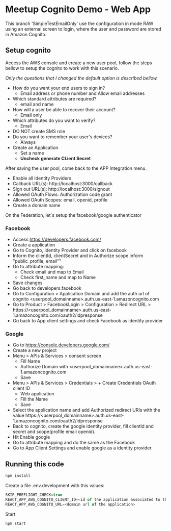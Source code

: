 # Meetup Cognito Demo - Web App

This branch 'SimpleTestEmailOnly' use the configuration in mode RAW using an external screen to login, where the user and password are stored in Amazon Cognito.

## Setup cognito

Access the AWS console and create a new user pool, follow the steps bellow to setup the cognito to work with this scenario.

*Only the questions that I changed the default option is described bellow.*

- How do you want your end users to sign in?
  - Email address or phone number and Allow email addresses
- Which standard attributes are required?
  - email and name
- How will a user be able to recover their account?
  - Email only
- Which attributes do you want to verify?
  - Email
- DO NOT create SMS role
- Do you want to remember your user's devices?
  - Always
- Create an Application
  - Set a name
  - **Uncheck generate CLient Secret**

After saving the user pool, come back to the APP Integration menu.

- Enable all Identity Providers
- Callback URL(s): http://localhost:3000/callback
- Sign out URL(s): http://localhost:3000/signout
- Allowed OAuth Flows: Authorization code grant
- Allowed OAuth Scopes: email, openid, profile
- Create a domain name

On the Federation, let`s setup the facebook/google authenticator

### Facebook
- Access https://developers.facebook.com/
- Create a application
- Go to Cognito, Identity Provider and click on facebook
- Inform the clientId, clientSecret and in Authorize scope inform "public_profile, email""
- Go to attribute mapping:
  - Check email and map to Email
  - Check first_name and map to Name
- Save changes
- Go back to developers.facebook
- Go to Configuration > Application Domain and add the auth url of cognito <userpool_domainname>.auth.us-east-1.amazoncognito.com
- Go to Product > FacebookLogin > Configuration > Redirect URL > https://<userpool_domainname>.auth.us-east-1.amazoncognito.com/oauth2/idpresponse
- Go back to App client settings and check Facebook as identity provider

### Google

- Go to https://console.developers.google.com/
- Create a new project
- Menu > APIs & Services > consent screen
  - Fill Name 
  - Authorize Domain with <userpool_domainname>.auth.us-east-1.amazoncognito.com
  - Save
- Menu > APIs & Services > Credentials > + Create Credentials OAuth client ID
  - Web application
  - Fill the Name
  - Save
- Select the application name and add Authorized redirect URIs with the value https://<userpool_domainname>.auth.us-east-1.amazoncognito.com/oauth2/idpresponse
- Back to cognito, create the google identity provider, fill clientId and secret and scope(profile email openid).
- Hit Enable google
- Go to attribute mapping and do the same as the Facebook
- Go to App Client Settings and enable google as a identity provider
 

## Running this code

```javascript
npm install
```

Create a file .env.development with this values:

```javascript
SKIP_PREFLIGHT_CHECK=true
REACT_APP_AWS_COGNITO_CLIENT_ID=<id of the application associated to the user pool>
REACT_APP_AWS_COGNITO_URL=<domain url of the application>
```

Start

```javascript
npm start
```
